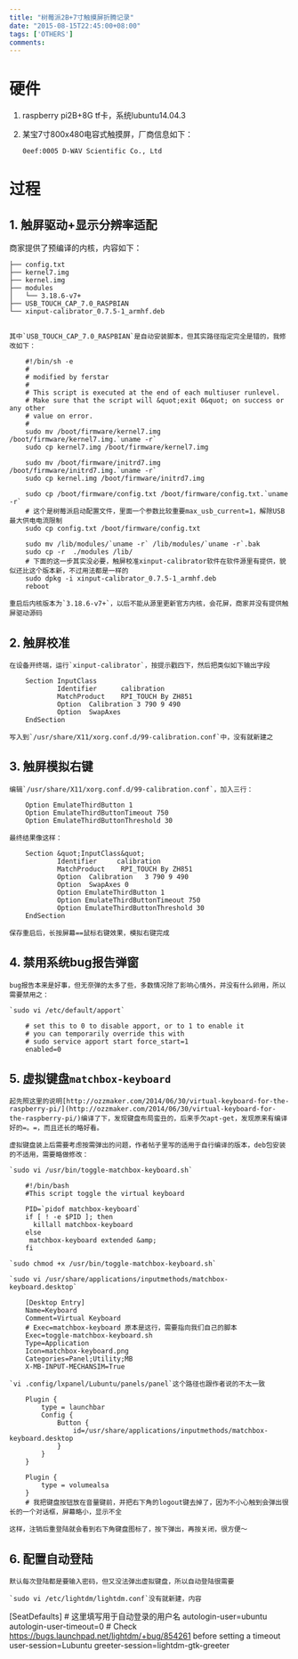 ```yaml
---
title: "树莓派2B+7寸触摸屏折腾记录"
date: "2015-08-15T22:45:00+08:00"
tags: ['OTHERS']
comments: 
---
```



# 硬件

1.  raspberry pi2B+8G tf卡，系统lubuntu14.04.3
2.  某宝7寸800x480电容式触摸屏，厂商信息如下：

    `0eef:0005 D-WAV Scientific Co., Ltd`

# 过程

## 1. 触屏驱动+显示分辨率适配

<!--more-->

商家提供了预编译的内核，内容如下：

    ├── config.txt
    ├── kernel7.img
    ├── kernel.img
    ├── modules
    │   └── 3.18.6-v7+
    ├── USB_TOUCH_CAP_7.0_RASPBIAN
    └── xinput-calibrator_0.7.5-1_armhf.deb


    其中`USB_TOUCH_CAP_7.0_RASPBIAN`是自动安装脚本，但其实路径指定完全是错的，我修改如下：
```
    #!/bin/sh -e
    #
    # modified by ferstar
    #
    # This script is executed at the end of each multiuser runlevel.
    # Make sure that the script will &quot;exit 0&quot; on success or any other
    # value on error.
    #
    sudo mv /boot/firmware/kernel7.img /boot/firmware/kernel7.img.`uname -r`
    sudo cp kernel7.img /boot/firmware/kernel7.img

    sudo mv /boot/firmware/initrd7.img /boot/firmware/initrd7.img.`uname -r`
    sudo cp kernel.img /boot/firmware/initrd7.img

    sudo cp /boot/firmware/config.txt /boot/firmware/config.txt.`uname -r`
    # 这个是树莓派启动配置文件，里面一个参数比较重要max_usb_current=1，解除USB最大供电电流限制
    sudo cp config.txt /boot/firmware/config.txt

    sudo mv /lib/modules/`uname -r` /lib/modules/`uname -r`.bak
    sudo cp -r  ./modules /lib/
    # 下面的这一步其实没必要，触屏校准xinput-calibrator软件在软件源里有提供，貌似还比这个版本新，不过用法都是一样的
    sudo dpkg -i xinput-calibrator_0.7.5-1_armhf.deb
    reboot
```
    重启后内核版本为`3.18.6-v7+`，以后不能从源里更新官方内核，会花屏，商家并没有提供触屏驱动源码

## 2. 触屏校准

    在设备开终端，运行`xinput-calibrator`，按提示戳四下，然后把类似如下输出字段
```
    Section InputClass
            Identifier      calibration
            MatchProduct    RPI_TOUCH By ZH851
            Option  Calibration 3 790 9 490
            Option  SwapAxes
    EndSection
```

    写入到`/usr/share/X11/xorg.conf.d/99-calibration.conf`中，没有就新建之

## 3. 触屏模拟右键

    编辑`/usr/share/X11/xorg.conf.d/99-calibration.conf`，加入三行：
```
    Option EmulateThirdButton 1
    Option EmulateThirdButtonTimeout 750
    Option EmulateThirdButtonThreshold 30
```

    最终结果像这样：
```
    Section &quot;InputClass&quot;
            Identifier     calibration
            MatchProduct    RPI_TOUCH By ZH851
            Option  Calibration   3 790 9 490
            Option  SwapAxes 0
            Option EmulateThirdButton 1
            Option EmulateThirdButtonTimeout 750
            Option EmulateThirdButtonThreshold 30
    EndSection
```

    保存重启后，长按屏幕==鼠标右键效果，模拟右键完成

## 4. 禁用系统bug报告弹窗

    bug报告本来是好事，但无奈弹的太多了些，多数情况除了影响心情外，并没有什么卵用，所以需要禁用之：

    `sudo vi /etc/default/apport`
```
    # set this to 0 to disable apport, or to 1 to enable it
    # you can temporarily override this with
    # sudo service apport start force_start=1
    enabled=0
```

## 5. 虚拟键盘`matchbox-keyboard`

    起先照这里的说明[http://ozzmaker.com/2014/06/30/virtual-keyboard-for-the-raspberry-pi/](http://ozzmaker.com/2014/06/30/virtual-keyboard-for-the-raspberry-pi/)编译了下，发现键盘布局蛮丑的，后来手欠apt-get，发现原来有编译好的=。=，而且还长的略好看。

    虚拟键盘装上后需要考虑按需弹出的问题，作者帖子里写的适用于自行编译的版本，deb包安装的不适用，需要略做修改：

    `sudo vi /usr/bin/toggle-matchbox-keyboard.sh`
```
    #!/bin/bash
    #This script toggle the virtual keyboard

    PID=`pidof matchbox-keyboard`
    if [ ! -e $PID ]; then
      killall matchbox-keyboard
    else
     matchbox-keyboard extended &amp;
    fi
```

    `sudo chmod +x /usr/bin/toggle-matchbox-keyboard.sh`

    `sudo vi /usr/share/applications/inputmethods/matchbox-keyboard.desktop`
```
    [Desktop Entry]
    Name=Keyboard
    Comment=Virtual Keyboard
    # Exec=matchbox-keyboard 原本是这行，需要指向我们自己的脚本
    Exec=toggle-matchbox-keyboard.sh
    Type=Application
    Icon=matchbox-keyboard.png
    Categories=Panel;Utility;MB
    X-MB-INPUT-MECHANSIM=True
```

    `vi .config/lxpanel/Lubuntu/panels/panel`这个路径也跟作者说的不太一致
```
    Plugin {
        type = launchbar
        Config {
            Button {
                id=/usr/share/applications/inputmethods/matchbox-keyboard.desktop
            }
        }
    }

    Plugin {
        type = volumealsa
    }
    # 我把键盘按钮放在音量键前，并把右下角的logout键去掉了，因为不小心触到会弹出很长的一个对话框，屏幕略小，显示不全
```

    这样，注销后重登陆就会看到右下角键盘图标了，按下弹出，再按关闭，很方便～

## 6. 配置自动登陆

    默认每次登陆都是要输入密码，但又没法弹出虚拟键盘，所以自动登陆很需要

    `sudo vi /etc/lightdm/lightdm.conf`没有就新建，内容

[SeatDefaults]
    # 这里填写用于自动登录的用户名
    autologin-user=ubuntu
    autologin-user-timeout=0
    # Check https://bugs.launchpad.net/lightdm/+bug/854261 before setting a timeout
    user-session=Lubuntu
    greeter-session=lightdm-gtk-greeter
    